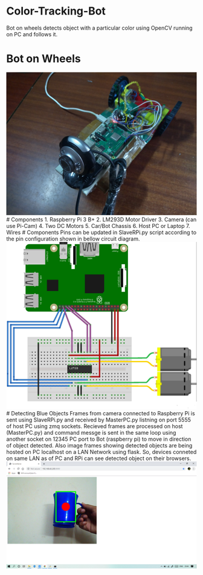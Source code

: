 # Color-Tracking-Bot
Bot on wheels detects object with a particular color using OpenCV running on PC and follows it.
# Bot on Wheels
<img src="https://github.com/SahilVerma0651/Color-Tracking-Bot/blob/master/Bot.jpg"/>
# Components
1. Raspberry Pi 3 B+
2. LM293D Motor Driver
3. Camera (can use Pi-Cam)
4. Two DC Motors
5. Car/Bot Chassis
6. Host PC or Laptop
7. Wires
# Components
Pins can be updated in SlaveRPi.py script according to the pin configuration shown in bellow circuit diagram.
<img src="https://github.com/SahilVerma0651/Color-Tracking-Bot/blob/master/Circuit.jpg"/>
# Detecting Blue Objects
Frames from camera connected to Raspberry Pi is sent using SlaveRPi.py and received by MasterPC.py listning on port 5555 of host PC using zmq sockets.
Recieved frames are processed on host (MasterPC.py) and command messge is sent in the same loop using another socket on 12345 PC port to Bot (raspberry pi) to move in direction of object detected.
Also image frames showing detected objects are being hosted on PC localhost on a LAN Network using flask.
So, devices conneted on same LAN as of PC and RPi can see detected object on their browsers.
<img src="https://github.com/SahilVerma0651/Color-Tracking-Bot/blob/master/Blue%20Color%20Detect.png"/>
